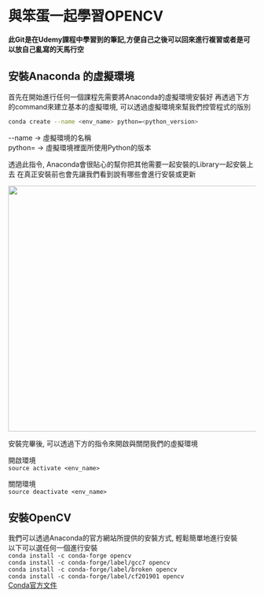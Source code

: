 # 與笨蛋一起學習OPENCV
**此Git是在Udemy課程中學習到的筆記,方便自己之後可以回來進行複習或者是可以放自己亂寫的天馬行空**

## 安裝Anaconda 的虛擬環境
首先在開始進行任何一個課程先需要將Anaconda的虛擬環境安裝好
再透過下方的command來建立基本的虛擬環境, 可以透過虛擬環境來幫我們控管程式的版別
```bash
conda create --name <env_name> python=<python_version>
```
--name -> 虛擬環境的名稱</br>
python= -> 虛擬環境裡面所使用Python的版本

透過此指令, Anaconda會很貼心的幫你把其他需要一起安裝的Library一起安裝上去
在真正安裝前也會先讓我們看到說有哪些會進行安裝或更新

<img src="https://snag.gy/0HEqlz.jpg" width="600" height="500" />

安裝完畢後, 可以透過下方的指令來開啟與關閉我們的虛擬環境

開啟環境</br>
`source activate <env_name>`

關閉環境</br>
`source deactivate <env_name>`

## 安裝OpenCV
我們可以透過Anaconda的官方網站所提供的安裝方式, 輕鬆簡單地進行安裝</br>
以下可以選任何一個進行安裝</br>
`conda install -c conda-forge opencv `</br>
`conda install -c conda-forge/label/gcc7 opencv `</br>
`conda install -c conda-forge/label/broken opencv `</br>
`conda install -c conda-forge/label/cf201901 opencv `</br>
[Conda官方文件](https://anaconda.org/conda-forge/opencv)
